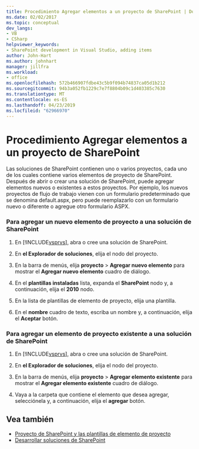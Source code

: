 ```yaml
---
title: Procedimiento Agregar elementos a un proyecto de SharePoint | Documentos de Microsoft
ms.date: 02/02/2017
ms.topic: conceptual
dev_langs:
- VB
- CSharp
helpviewer_keywords:
- SharePoint development in Visual Studio, adding items
author: John-Hart
ms.author: johnhart
manager: jillfra
ms.workload:
- office
ms.openlocfilehash: 572b466907fdbe43c5b9f094b74837ca05d1b212
ms.sourcegitcommit: 94b3a052fb1229c7e7f8804b09c1d403385c7630
ms.translationtype: MT
ms.contentlocale: es-ES
ms.lasthandoff: 04/23/2019
ms.locfileid: "62966970"
---
```

# <a name="how-to-add-items-to-a-sharepoint-project"></a>Procedimiento Agregar elementos a un proyecto de SharePoint
  Las soluciones de SharePoint contienen uno o varios proyectos, cada uno de los cuales contiene varios elementos de proyecto de SharePoint. Después de abrir o crear una solución de SharePoint, puede agregar elementos nuevos o existentes a estos proyectos. Por ejemplo, los nuevos proyectos de flujo de trabajo vienen con un formulario predeterminado que se denomina default.aspx, pero puede reemplazarlo con un formulario nuevo o diferente o agregue otro formulario ASPX.

### <a name="to-add-a-new-project-item-to-a-sharepoint-solution"></a>Para agregar un nuevo elemento de proyecto a una solución de SharePoint

1. En [!INCLUDE[vsprvs](../sharepoint/includes/vsprvs-md.md)], abra o cree una solución de SharePoint.

2. En **el Explorador de soluciones**, elija el nodo del proyecto.

3. En la barra de menús, elija **proyecto** > **Agregar nuevo elemento** para mostrar el **Agregar nuevo elemento** cuadro de diálogo.

4. En el **plantillas instaladas** lista, expanda el **SharePoint** nodo y, a continuación, elija el **2010** nodo.

5. En la lista de plantillas de elemento de proyecto, elija una plantilla.

6. En el **nombre** cuadro de texto, escriba un nombre y, a continuación, elija el **Aceptar** botón.

### <a name="to-add-an-existing-project-item-to-a-sharepoint-solution"></a>Para agregar un elemento de proyecto existente a una solución de SharePoint

1. En [!INCLUDE[vsprvs](../sharepoint/includes/vsprvs-md.md)], abra o cree una solución de SharePoint.

2. En **el Explorador de soluciones**, elija el nodo del proyecto.

3. En la barra de menús, elija **proyecto** > **Agregar elemento existente** para mostrar el **Agregar elemento existente** cuadro de diálogo.

4. Vaya a la carpeta que contiene el elemento que desea agregar, selecciónela y, a continuación, elija el **agregar** botón.

## <a name="see-also"></a>Vea también
- [Proyecto de SharePoint y las plantillas de elemento de proyecto](../sharepoint/sharepoint-project-and-project-item-templates.md)
- [Desarrollar soluciones de SharePoint](../sharepoint/developing-sharepoint-solutions.md)
